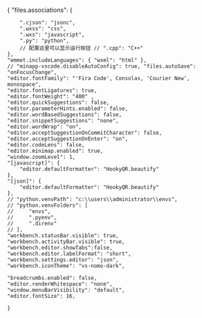 {
    "files.associations": {
        
        ".cjson": "jsonc", 
        ".wxss": "css", 
        ".wxs": "javascript", 
        ".py": "python", 
        // 配置这里可以显示运行按钮 // ".cpp": "C++" 
    }, 
    "emmet.includeLanguages": { "wxml": "html" }, 
    // "minapp-vscode.disableAutoConfig": true, "files.autoSave": "onFocusChange",
    "editor.fontFamily": "'Fira Code', Consolas, 'Courier New', monospace",
    "editor.fontLigatures": true,
    "editor.fontWeight": "400" ,
    "editor.quickSuggestions": false,
    "editor.parameterHints.enabled": false,
    "editor.wordBasedSuggestions": false,
    "editor.snippetSuggestions": "none",
    "editor.wordWrap": "on",
    "editor.acceptSuggestionOnCommitCharacter": false,
    "editor.acceptSuggestionOnEnter": "on",
    "editor.codeLens": false,
    "editor.minimap.enabled": true,
    "window.zoomLevel": 1,
    "[javascript]": {
        "editor.defaultFormatter": "HookyQR.beautify"
    },
    "[json]": {
        "editor.defaultFormatter": "HookyQR.beautify"
    },
    // "python.venvPath": "c:\\users\\administrator\\envs",
    // "python.venvFolders": [
    //     "envs",
    //     ".pyenv",
    //     ".direnv"
    // ],
    "workbench.statusBar.visible": true,
    "workbench.activityBar.visible": true,
    "workbench.editor.showTabs":false,
    "workbench.editor.labelFormat": "short",
    "workbench.settings.editor": "json",
    "workbench.iconTheme": "vs-nomo-dark",
    
    "breadcrumbs.enabled": false,
    "editor.renderWhitespace": "none",
    "window.menuBarVisibility": "default",
    "editor.fontSize": 16,
    
    }
    
